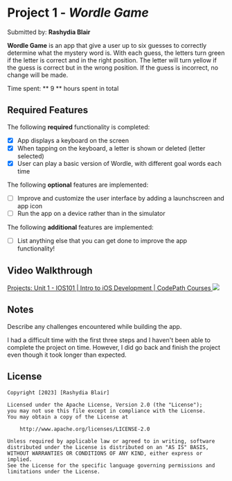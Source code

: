 # Project 1 - *Wordle Game*

Submitted by: **Rashydia Blair**

**Wordle Game** is an app that give a user up to six guesses to correctly determine what the mystery word is. With each guess, the letters turn green if the letter is correct and in the right position. The letter will turn yellow if the guess is correct but in the wrong position. If the guess is incorrect, no change will be made. 

Time spent: ** 9 ** hours spent in total

## Required Features

The following **required** functionality is completed:

- [X] App displays a keyboard on the screen
- [X] When tapping on the keyboard, a letter is shown or deleted (letter selected)
- [X] User can play a basic version of Wordle, with different goal words each time

The following **optional** features are implemented:

- [ ] Improve and customize the user interface by adding a launchscreen and app icon
- [ ] Run the app on a device rather than in the simulator

The following **additional** features are implemented:

- [ ] List anything else that you can get done to improve the app functionality!

## Video Walkthrough

<div>
    <a href="https://www.loom.com/share/59d2ae3f04e94aa585c227bbe7378848">
      <p>Projects: Unit 1 - IOS101 | Intro to iOS Development | CodePath Courses 
    </a>
    <a href="https://www.loom.com/share/59d2ae3f04e94aa585c227bbe7378848">
      <img style="max-width:300px;" src="https://cdn.loom.com/sessions/thumbnails/59d2ae3f04e94aa585c227bbe7378848-with-play.gif">
    </a>
  </div>


## Notes

Describe any challenges encountered while building the app.

I had a difficult time with the first three steps and I haven't been able to complete the project on time. However, I did go back and finish the project even though it took longer than expected. 

## License

    Copyright [2023] [Rashydia Blair]

    Licensed under the Apache License, Version 2.0 (the "License");
    you may not use this file except in compliance with the License.
    You may obtain a copy of the License at

        http://www.apache.org/licenses/LICENSE-2.0

    Unless required by applicable law or agreed to in writing, software
    distributed under the License is distributed on an "AS IS" BASIS,
    WITHOUT WARRANTIES OR CONDITIONS OF ANY KIND, either express or implied.
    See the License for the specific language governing permissions and
    limitations under the License.
